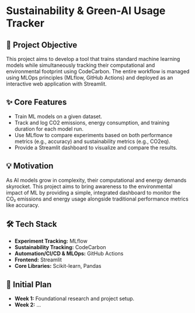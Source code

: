 # Sustainability & Green-AI Usage Tracker

## 🚀 Project Objective
This project aims to develop a tool that trains standard machine learning models while simultaneously tracking their computational and environmental footprint using CodeCarbon. The entire workflow is managed using MLOps principles (MLflow, GitHub Actions) and deployed as an interactive web application with Streamlit.

## ✨ Core Features
- Train ML models on a given dataset.
- Track and log CO2 emissions, energy consumption, and training duration for each model run.
- Use MLflow to compare experiments based on both performance metrics (e.g., accuracy) and sustainability metrics (e.g., CO2eq).
- Provide a Streamlit dashboard to visualize and compare the results.

## 💡 Motivation

As AI models grow in complexity, their computational and energy demands skyrocket. This project aims to bring awareness to the environmental impact of ML by providing a simple, integrated dashboard to monitor the CO₂ emissions and energy usage alongside traditional performance metrics like accuracy.

## 🛠️ Tech Stack
- **Experiment Tracking:** MLflow
- **Sustainability Tracking:** CodeCarbon
- **Automation/CI/CD & MLOps:** GitHub Actions
- **Frontend:** Streamlit
- **Core Libraries:** Scikit-learn, Pandas

## 📅 Initial Plan
- **Week 1:** Foundational research and project setup.
- **Week 2:** ...

